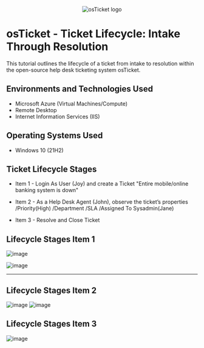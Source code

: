 <p align="center">
<img src="https://i.imgur.com/Clzj7Xs.png" alt="osTicket logo"/>
</p>

<h1>osTicket - Ticket Lifecycle: Intake Through Resolution</h1>
This tutorial outlines the lifecycle of a ticket from intake to resolution within the open-source help desk ticketing system osTicket.<br />


<h2>Environments and Technologies Used</h2>

- Microsoft Azure (Virtual Machines/Compute)
- Remote Desktop
- Internet Information Services (IIS)

<h2>Operating Systems Used </h2>

- Windows 10</b> (21H2)

<h2>Ticket Lifecycle Stages</h2>

-  Item 1 - Login As User (Joy) and create a Ticket "Entire mobile/online banking system is down"
-  Item 2 - As a Help Desk Agent (John), observe the ticket’s properties
	/Priority(High)
	/Department
	/SLA
	/Assigned To Sysadmin(Jane)

-  Item 3 - Resolve and Close Ticket

<h2>Lifecycle Stages Item 1</h2>


![image](https://github.com/user-attachments/assets/3494869d-64aa-4c62-8aba-f7446f104022)



![image](https://github.com/user-attachments/assets/ac09261e-3780-4641-b07d-709ca566ec57)



________________________________________________________________________________________________
<h2>Lifecycle Stages Item 2</h2>

![image](https://github.com/user-attachments/assets/61be8c6a-1d4a-484d-9d64-1a76f2849f56)
![image](https://github.com/user-attachments/assets/93874715-5fe6-41ea-a58a-8eb43d1aecf5)




<h2>Lifecycle Stages Item 3</h2>

![image](https://github.com/user-attachments/assets/db0a761a-26a4-47cc-a4f6-e19e0a3a1cd9)




